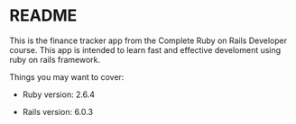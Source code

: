 # README

This is the finance tracker app from the Complete Ruby on Rails Developer course. This app is intended to learn fast and effective develoment using ruby on rails framework.

Things you may want to cover:

* Ruby version: 2.6.4

* Rails version: 6.0.3

